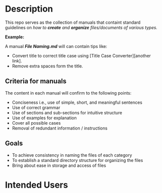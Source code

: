 # Description
This repo serves as the collection of manuals that containt standard guidelines on _how to **create** and **organize** files/documents of various types._

**Example:**

A manual **_File Naming.md_** will can contain tips like:
* Convert title to correct title case using [Title Case Converter][another link].
* Remove extra spaces form the title. 

## Criteria for manuals
The content in each manual will confirm to the following points: 
* Conciseness i.e., use of simple, short, and meaningful sentences
* Use of correct grammar
* Use of sections and sub-sections for intuitive structure 
* Use of examples for explanation
* Cover all possible cases 
* Removal of redundant information / instructions


## Goals 
* To achieve consistency in naming the files of each category 
* To establish a standard directory structure for organizing the files 
* Bring about ease in storage and access of files 


# Intended Users

[Title Case Converter]:https://titlecaseconverter.com/
